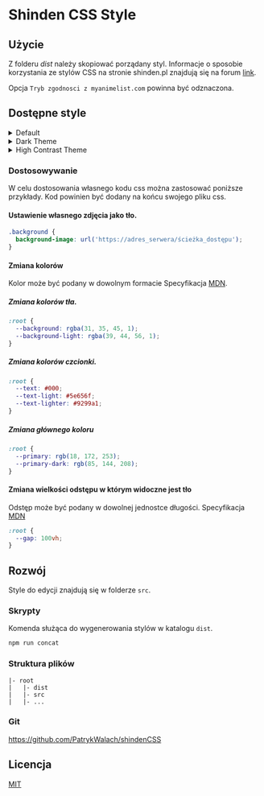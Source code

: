 ﻿# Shinden CSS Style

## Użycie

Z folderu _dist_ należy skopiować porządany styl.
Informacje o sposobie korzystania ze stylów CSS na stronie shinden.pl znajdują się na forum [link](https://forum.shinden.pl/index.php?threads/gotowe-wzory-styli-list-anime-i-mang.19824/).

Opcja `Tryb zgodnosci z myanimelist.com` powinna być odznaczona.

## Dostępne style

<details>
<summary>
Default

</summary>

![](https://i.imgur.com/YP1m7Hx.png)

</details>

<details>
<summary>
Dark Theme

</summary>

![](https://i.imgur.com/n0PRGCB.png)

</details>
<details>
<summary>
High Contrast Theme

</summary>

![](https://i.imgur.com/UvuAaRh.png)

</details>

### Dostosowywanie

W celu dostosowania własnego kodu css można zastosować poniższe przykłady. Kod powinien być dodany na końcu swojego pliku css.

#### Ustawienie własnego zdjęcia jako tło.

```css
.background {
  background-image: url('https://adres_serwera/ścieżka_dostępu');
}
```

#### Zmiana kolorów

Kolor może być podany w dowolnym formacie
Specyfikacja [MDN](https://developer.mozilla.org/en-US/docs/Web/CSS/color_value).

##### Zmiana kolorów tła.

```css
:root {
  --background: rgba(31, 35, 45, 1);
  --background-light: rgba(39, 44, 56, 1);
}
```

##### Zmiana kolorów czcionki.

```css
:root {
  --text: #000;
  --text-light: #5e656f;
  --text-lighter: #9299a1;
}
```

##### Zmiana głównego koloru

```css
:root {
  --primary: rgb(18, 172, 253);
  --primary-dark: rgb(85, 144, 208);
}
```

#### Zmiana wielkości odstępu w którym widoczne jest tło

Odstęp może być podany w dowolnej jednostce długości.
Specyfikacja [MDN](https://developer.mozilla.org/en-US/docs/Web/CSS/length)

```css
:root {
  --gap: 100vh;
}
```

## Rozwój

Style do edycji znajdują się w folderze `src`.

### Skrypty

Komenda służąca do wygenerowania stylów w katalogu `dist`.

```sh
npm run concat
```

### Struktura plików

```
|- root
|   |- dist
|   |- src
|   |- ...
```

### Git

<https://github.com/PatrykWalach/shindenCSS>

## Licencja

[MIT](https://github.com/PatrykWalach/shindenCSS/blob/master/LICENSE)
